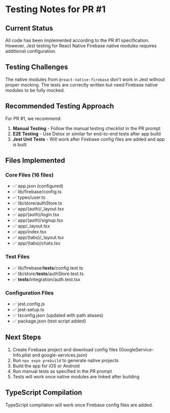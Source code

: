# Testing Notes for PR #1

## Current Status

All code has been implemented according to the PR #1 specification. However, Jest testing for React Native Firebase native modules requires additional configuration.

## Testing Challenges

The native modules from `@react-native-firebase` don't work in Jest without proper mocking. The tests are correctly written but need Firebase native modules to be fully mocked.

## Recommended Testing Approach

For PR #1, we recommend:

1. **Manual Testing** - Follow the manual testing checklist in the PR prompt
2. **E2E Testing** - Use Detox or similar for end-to-end tests after app build
3. **Jest Unit Tests** - Will work after Firebase config files are added and app is built

## Files Implemented

### Core Files (16 files)
- ✅ app.json (configured)
- ✅ lib/firebase/config.ts
- ✅ types/user.ts
- ✅ lib/store/authStore.ts
- ✅ app/(auth)/_layout.tsx
- ✅ app/(auth)/login.tsx
- ✅ app/(auth)/signup.tsx
- ✅ app/_layout.tsx
- ✅ app/index.tsx
- ✅ app/(tabs)/_layout.tsx
- ✅ app/(tabs)/chats.tsx

### Test Files
- ✅ lib/firebase/__tests__/config.test.ts
- ✅ lib/store/__tests__/authStore.test.ts
- ✅ __tests__/integration/auth.test.tsx

### Configuration Files
- ✅ jest.config.js
- ✅ jest-setup.ts
- ✅ tsconfig.json (updated with path aliases)
- ✅ package.json (test script added)

## Next Steps

1. Create Firebase project and download config files (GoogleService-Info.plist and google-services.json)
2. Run `npx expo prebuild` to generate native projects
3. Build the app for iOS or Android
4. Run manual tests as specified in the PR prompt
5. Tests will work once native modules are linked after building

## TypeScript Compilation

TypeScript compilation will work once Firebase config files are added.
